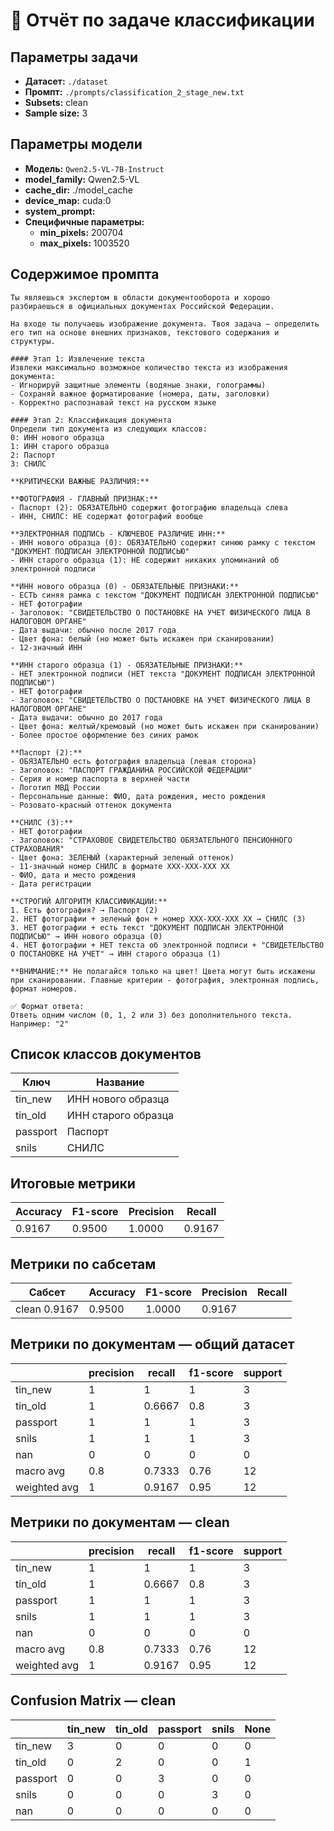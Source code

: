 # 📝 Отчёт по задаче классификации


## Параметры задачи

* **Датасет:** `./dataset`
* **Промпт:** `./prompts/classification_2_stage_new.txt`
* **Subsets:** clean
* **Sample size:** 3

## Параметры модели

* **Модель:** `Qwen2.5-VL-7B-Instruct`
* **model_family:** Qwen2.5-VL
* **cache_dir:** ./model_cache
* **device_map:** cuda:0
* **system_prompt:**
* **Специфичные параметры:**
  * **min_pixels:** 200704
  * **max_pixels:** 1003520

## Содержимое промпта

```text
Ты являешься экспертом в области документооборота и хорошо разбираешься в официальных документах Российской Федерации.

На входе ты получаешь изображение документа. Твоя задача — определить его тип на основе внешних признаков, текстового содержания и структуры.

#### Этап 1: Извлечение текста
Извлеки максимально возможное количество текста из изображения документа:
- Игнорируй защитные элементы (водяные знаки, голограммы)
- Сохраняй важное форматирование (номера, даты, заголовки)
- Корректно распознавай текст на русском языке

#### Этап 2: Классификация документа
Определи тип документа из следующих классов:
0: ИНН нового образца
1: ИНН старого образца
2: Паспорт
3: СНИЛС

**КРИТИЧЕСКИ ВАЖНЫЕ РАЗЛИЧИЯ:**

**ФОТОГРАФИЯ - ГЛАВНЫЙ ПРИЗНАК:**
- Паспорт (2): ОБЯЗАТЕЛЬНО содержит фотографию владельца слева
- ИНН, СНИЛС: НЕ содержат фотографий вообще

**ЭЛЕКТРОННАЯ ПОДПИСЬ - КЛЮЧЕВОЕ РАЗЛИЧИЕ ИНН:**
- ИНН нового образца (0): ОБЯЗАТЕЛЬНО содержит синюю рамку с текстом "ДОКУМЕНТ ПОДПИСАН ЭЛЕКТРОННОЙ ПОДПИСЬЮ"
- ИНН старого образца (1): НЕ содержит никаких упоминаний об электронной подписи

**ИНН нового образца (0) - ОБЯЗАТЕЛЬНЫЕ ПРИЗНАКИ:**
- ЕСТЬ синяя рамка с текстом "ДОКУМЕНТ ПОДПИСАН ЭЛЕКТРОННОЙ ПОДПИСЬЮ"
- НЕТ фотографии
- Заголовок: "СВИДЕТЕЛЬСТВО О ПОСТАНОВКЕ НА УЧЕТ ФИЗИЧЕСКОГО ЛИЦА В НАЛОГОВОМ ОРГАНЕ"
- Дата выдачи: обычно после 2017 года
- Цвет фона: белый (но может быть искажен при сканировании)
- 12-значный ИНН

**ИНН старого образца (1) - ОБЯЗАТЕЛЬНЫЕ ПРИЗНАКИ:**
- НЕТ электронной подписи (НЕТ текста "ДОКУМЕНТ ПОДПИСАН ЭЛЕКТРОННОЙ ПОДПИСЬЮ")
- НЕТ фотографии
- Заголовок: "СВИДЕТЕЛЬСТВО О ПОСТАНОВКЕ НА УЧЕТ ФИЗИЧЕСКОГО ЛИЦА В НАЛОГОВОМ ОРГАНЕ"
- Дата выдачи: обычно до 2017 года
- Цвет фона: желтый/кремовый (но может быть искажен при сканировании)
- Более простое оформление без синих рамок

**Паспорт (2):**
- ОБЯЗАТЕЛЬНО есть фотография владельца (левая сторона)
- Заголовок: "ПАСПОРТ ГРАЖДАНИНА РОССИЙСКОЙ ФЕДЕРАЦИИ"
- Серия и номер паспорта в верхней части
- Логотип МВД России
- Персональные данные: ФИО, дата рождения, место рождения
- Розовато-красный оттенок документа

**СНИЛС (3):**
- НЕТ фотографии
- Заголовок: "СТРАХОВОЕ СВИДЕТЕЛЬСТВО ОБЯЗАТЕЛЬНОГО ПЕНСИОННОГО СТРАХОВАНИЯ"
- Цвет фона: ЗЕЛЕНЫЙ (характерный зеленый оттенок)
- 11-значный номер СНИЛС в формате XXX-XXX-XXX XX
- ФИО, дата и место рождения
- Дата регистрации

**СТРОГИЙ АЛГОРИТМ КЛАССИФИКАЦИИ:**
1. Есть фотография? → Паспорт (2)
2. НЕТ фотографии + зеленый фон + номер XXX-XXX-XXX XX → СНИЛС (3)
3. НЕТ фотографии + есть текст "ДОКУМЕНТ ПОДПИСАН ЭЛЕКТРОННОЙ ПОДПИСЬЮ" → ИНН нового образца (0)
4. НЕТ фотографии + НЕТ текста об электронной подписи + "СВИДЕТЕЛЬСТВО О ПОСТАНОВКЕ НА УЧЕТ" → ИНН старого образца (1)

**ВНИМАНИЕ:** Не полагайся только на цвет! Цвета могут быть искажены при сканировании. Главные критерии - фотография, электронная подпись, формат номеров.

✅ Формат ответа:
Ответь одним числом (0, 1, 2 или 3) без дополнительного текста.
Например: "2"
```

## Список классов документов

| Ключ | Название |
|------|----------|
| tin_new | ИНН нового образца |
| tin_old | ИНН старого образца |
| passport | Паспорт |
| snils | СНИЛС |

## Итоговые метрики

| Accuracy | F1-score | Precision | Recall |
|----------|---------|-----------|--------|
| 0.9167 | 0.9500 | 1.0000 | 0.9167 |

## Метрики по сабсетам

| Сабсет | Accuracy | F1-score | Precision | Recall |
|--------|----------|---------|-----------|--------|
| clean  0.9167 | 0.9500 | 1.0000 | 0.9167 |

## Метрики по документам — общий датасет

|              |   precision |   recall |   f1-score |   support |
|--------------|-------------|----------|------------|-----------|
| tin_new      |         1   |   1      |       1    |         3 |
| tin_old      |         1   |   0.6667 |       0.8  |         3 |
| passport     |         1   |   1      |       1    |         3 |
| snils        |         1   |   1      |       1    |         3 |
| nan          |         0   |   0      |       0    |         0 |
| macro avg    |         0.8 |   0.7333 |       0.76 |        12 |
| weighted avg |         1   |   0.9167 |       0.95 |        12 |

## Метрики по документам — clean

|              |   precision |   recall |   f1-score |   support |
|--------------|-------------|----------|------------|-----------|
| tin_new      |         1   |   1      |       1    |         3 |
| tin_old      |         1   |   0.6667 |       0.8  |         3 |
| passport     |         1   |   1      |       1    |         3 |
| snils        |         1   |   1      |       1    |         3 |
| nan          |         0   |   0      |       0    |         0 |
| macro avg    |         0.8 |   0.7333 |       0.76 |        12 |
| weighted avg |         1   |   0.9167 |       0.95 |        12 |

## Confusion Matrix — clean

|          |   tin_new |   tin_old |   passport |   snils |   None |
|----------|-----------|-----------|------------|---------|--------|
| tin_new  |         3 |         0 |          0 |       0 |      0 |
| tin_old  |         0 |         2 |          0 |       0 |      1 |
| passport |         0 |         0 |          3 |       0 |      0 |
| snils    |         0 |         0 |          0 |       3 |      0 |
| nan      |         0 |         0 |          0 |       0 |      0 |
